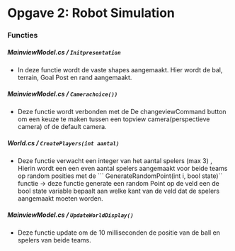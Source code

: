 # Opgave 2: Robot Simulation

### Functies


##### MainviewModel.cs / ```Initpresentation```

- In deze functie wordt de vaste shapes aangemaakt. Hier wordt de bal, terrain, Goal Post en rand aangemaakt.

##### MainviewModel.cs / ```Camerachoice())```

- Deze functie wordt verbonden met de De changeviewCommand button om een keuze te maken tussen een topview camera(perspectieve camera) of de default camera.

##### World.cs / ```CreatePlayers(int aantal)```

- Deze functie verwacht een integer van het aantal spelers (max 3) , Hierin wordt een een even aantal spelers aangemaakt voor beide teams op random posities met de ``` GenerateRandomPoint(int i, bool state)`` functie -> deze functie generate een random Point op de veld een de bool state variable bepaalt aan welke kant van de veld dat de spelers aangemaakt moeten worden. 


##### MainviewModel.cs / ```UpdateWorldDisplay()```

- Deze functie update om de 10 milliseconden de positie van de ball en spelers van beide teams.


